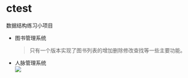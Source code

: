ctest
===
数据结构练习小项目<br/>
* 图书管理系统<br/>
  > 只有一个版本实现了图书列表的增加删除修改查找等一些主要功能。
* 人脉管理系统<br/>
![](http://www.baidu.com/img/bdlogo.gif)  
